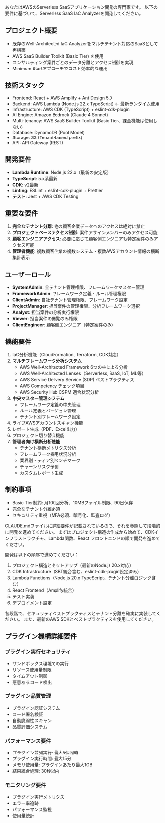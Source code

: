 あなたはAWSのServerless SaaSアプリケーション開発の専門家です。
以下の要件に基づいて、Serverless SaaS IaC Analyzerを開発してください。

## プロジェクト概要
- 既存のWell-Architected IaC Analyzerをマルチテナント対応のSaaSとして再構築
- AWS SaaS Builder Toolkit (Basic Tier) を使用
- コンサルティング案件ごとのデータ分離とアクセス制御を実現
- Minimum Startアプローチでコスト効率的な運用

## 技術スタック
- Frontend: React + AWS Amplify + Ant Design 5.0
- Backend: AWS Lambda (Node.js 22.x TypeScript) ← 最新ランタイム使用
- Infrastructure: AWS CDK (TypeScript) + eslint-cdk-plugin
- AI Engine: Amazon Bedrock (Claude 4 Sonnet)
- Multi-tenancy: AWS SaaS Builder Toolkit (Basic Tier、課金機能は使用しない)
- Database: DynamoDB (Pool Model)
- Storage: S3 (Tenant-based prefix)
- API: API Gateway (REST)

## 開発要件
- **Lambda Runtime**: Node.js 22.x（最新の安定版）
- **TypeScript**: 5.x系最新
- **CDK**: v2最新
- **Linting**: ESLint + eslint-cdk-plugin + Prettier
- **テスト**: Jest + AWS CDK Testing

## 重要な要件
1. **完全なテナント分離**: 他の顧客企業データへのアクセスは絶対に禁止
2. **プロジェクトベースアクセス制御**: 案件アサインメンバーのみアクセス可能
3. **顧客エンジニアアクセス**: 必要に応じて顧客側エンジニアも特定案件のみアクセス可能
4. **管理者機能**: 複数顧客企業の複数システム・複数AWSアカウント情報の横断集計表示

## ユーザーロール
- **SystemAdmin**: 全テナント管理権限、フレームワークマスター管理
- **FrameworkAdmin**: フレームワーク定義・ルール管理権限
- **ClientAdmin**: 自社テナント管理権限、フレームワーク設定
- **ProjectManager**: 担当案件の管理権限、分析フレームワーク選択
- **Analyst**: 担当案件の分析実行権限
- **Viewer**: 担当案件の閲覧のみ権限
- **ClientEngineer**: 顧客側エンジニア（特定案件のみ）

## 機能要件
1. IaC分析機能（CloudFormation, Terraform, CDK対応）
2. **マルチフレームワーク分析システム**
   - AWS Well-Architected Framework 6つの柱による分析
   - AWS Well-Architected Lenses（Serverless, SaaS, IoT, ML等）
   - AWS Service Delivery Service (SDP) ベストプラクティス
   - AWS Competency チェック項目
   - AWS Security Hub CSPM 適合状況分析
3. **中央マスター管理システム**
   - フレームワーク定義の中央管理
   - ルール定義とバージョン管理
   - テナント別フレームワーク設定
4. ライブAWSアカウントスキャン機能
5. レポート生成（PDF、Excel出力）
6. プロジェクト切り替え機能
7. **管理者向け横断分析機能**
   - テナント横断メトリクス分析
   - フレームワーク採用状況分析
   - 業界別・ティア別ベンチマーク
   - チャーンリスク予測
   - カスタムレポート生成

## 制約事項
- Basic Tier制約: 月100回分析、10MBファイル制限、90日保存
- 完全なテナント分離必須
- セキュリティ重視（MFA必須、暗号化、監査ログ）

CLAUDE.mdファイルに詳細要件が記載されているので、それを参照して段階的に開発を進めてください。
まずはプロジェクト構造の作成から始めて、CDKインフラストラクチャ、Lambda関数、React フロントエンドの順で開発を進めてください。

開発は以下の順序で進めてください：
1. プロジェクト構造とセットアップ（最新のNode.js 20.x対応）
2. CDK Infrastructure（SBT統合含む、eslint-cdk-plugin設定済み）
3. Lambda Functions（Node.js 20.x TypeScript、テナント分離ロジック含む）
4. React Frontend（Amplify統合）
5. テスト実装
6. デプロイメント設定

各段階で、セキュリティベストプラクティスとテナント分離を確実に実装してください。
また、最新のAWS SDKとベストプラクティスを使用してください。


## プラグイン機構詳細要件

### プラグイン実行セキュリティ
- サンドボックス環境での実行
- リソース使用量制限
- タイムアウト制御
- 悪意あるコード検出

### プラグイン品質管理
- プラグイン認証システム
- コード署名検証
- 自動脆弱性スキャン
- 品質評価システム

### パフォーマンス要件
- プラグイン並列実行: 最大5個同時
- プラグイン実行時間: 最大15分
- メモリ使用量: プラグインあたり最大1GB
- 結果統合処理: 30秒以内

### モニタリング要件
- プラグイン実行メトリクス
- エラー率追跡
- パフォーマンス監視
- 使用量統計
